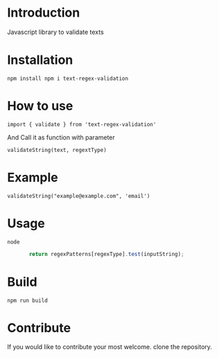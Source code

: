 # Introduction

Javascript library to validate texts

# Installation

```npm install npm i text-regex-validation```

# How to use

```import { validate } from 'text-regex-validation'```


And Call it as function with parameter

```validateString(text, regextType)```


# Example


```validateString("example@example.com", 'email')```


# Usage

`node`

```js
       return regexPatterns[regexType].test(inputString);
```

# Build

```npm run build```

# Contribute

If you would like to contribute your most welcome. clone the repository.
